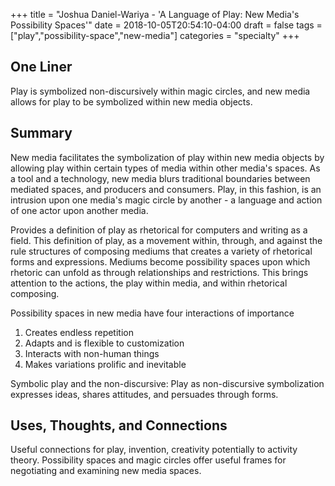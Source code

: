 +++
title = "Joshua Daniel-Wariya - 'A Language of Play: New Media's Possibility Spaces'"
date = 2018-10-05T20:54:10-04:00
draft = false
tags = ["play","possibility-space","new-media"]
categories = "specialty"
+++
## One Liner
Play is symbolized non-discursively within magic circles, and new media allows for play to be symbolized within new media objects.

## Summary
New media facilitates the symbolization of play within new media objects by allowing play within certain types of media within other media's spaces. As a tool and a technology, new media blurs traditional boundaries between mediated spaces, and producers and consumers. Play, in this fashion, is an intrusion upon one media's magic circle by another - a language and action of one actor upon another media.

Provides a definition of play as rhetorical for computers and writing as a field. This definition of play, as a movement within, through, and against the rule structures of composing mediums that creates a variety of rhetorical forms and expressions. Mediums become possibility spaces upon which rhetoric can unfold as through relationships and restrictions. This brings attention to the actions, the play within media, and within rhetorical composing.

Possibility spaces in new media have four interactions of importance

1. Creates endless repetition
2. Adapts and is flexible to customization
3. Interacts with non-human things
4. Makes variations prolific and inevitable

Symbolic play and the non-discursive: Play as non-discursive symbolization expresses ideas, shares attitudes, and persuades through forms.

## Uses, Thoughts, and Connections
Useful connections for play, invention, creativity potentially to activity theory. Possibility spaces and magic circles offer useful frames for negotiating and examining new media spaces. 
